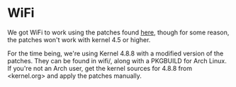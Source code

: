 # WiFi

We got WiFi to work using the patches found [here](https://github.com/hadess/rtl8723bs), though for some reason, the patches won't work with kernel 4.5 or higher.

For the time being, we're using Kernel 4.8.8 with a modified version of the patches. They can be found in wifi/, along with a PKGBUILD for Arch Linux. If you're not an Arch user, get the kernel sources for 4.8.8 from <kernel.org> and apply the patches manually.
